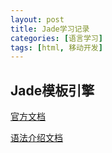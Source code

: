 ```yaml
---
layout: post
title: Jade学习记录
categories: [语言学习]
tags: [html, 移动开发]
---
```

## Jade模板引擎
[官方文档](http://jade-lang.com/reference/)

[语法介绍文档](http://naltatis.github.io/jade-syntax-docs/#text)

[]()
